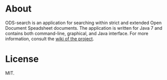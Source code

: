 # About
ODS-search is an application for searching within strict and extended Open Document Speadsheet documents. The application is written for Java 7 and contains both command-line, graphical, and Java interface. For more information, consult the [wiki of the project][wiki].

  [wiki]: https://github.com/Witiko/pb138-ods-search/wiki

# License
MIT.
